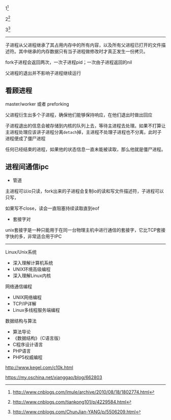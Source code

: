 
1[^1]

2[^2]

3[^3]




[^1]: http://www.cnblogs.com/lmule/archive/2010/08/18/1802774.html
[^2]: http://www.cnblogs.com/tiankong101/p/4229584.html
[^3]: http://www.cnblogs.com/ChunJian-YANG/p/5506209.html




---







子进程从父进程继承了其占用内存中的所有内容，以及所有父进程已打开的文件描述符。其中继承的内存数据只有当子进程做修改时才真正发生一份拷贝。

fork子进程会返回两次，一次子进程pid；一次由子进程返回的nil

父进程的退出并不影响子进程继续运行

## 看顾进程

master/worker 或者 preforking

父进程衍生出多个子进程，确保他们能够保持响应，在他们退出时做出回应

子进程退出的信息会被存储到内核的队列上去，等待主进程去处理。如果不打算让主进程处理应该讲子进程分离`detach`掉，主进程不处理子进程也不分离，此时子进程便成了僵尸进程

任何已经结束的进程，如果他的状态信息一直未能被读取，那么他就是僵尸进程。



## 进程间通信ipc


- 管道

主进程可以io只读，fork出来的子进程会复制io的读和写文件描述符，子进程可以只写，

如果写不close，读会一直阻塞持续读取直到eof


- 套接字对

unix套接字是一种只能用于在同一台物理主机中进行通信的套接字，它比TCP套接字快的多，非常适合用于IPC











---











Linux/Unix系统

- 深入理解计算机系统
- UNIX环境高级编程
- 深入理解Linux内核

网络通信编程

- UNIX网络编程
- TCP/IP详解
- Linux多线程服务端编程

数据结构与算法

- 算法导论
- 《数据结构》（C语言版）
- C程序设计语言
- PHP语言
- PHP5权威编程


http://www.kegel.com/c10k.html

https://my.oschina.net/xianggao/blog/662803
